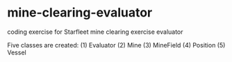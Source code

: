# mine-clearing-evaluator
coding exercise for Starfleet mine clearing exercise evaluator

Five classes are created: 
(1) Evaluator
(2) Mine
(3) MineField
(4) Position
(5) Vessel
